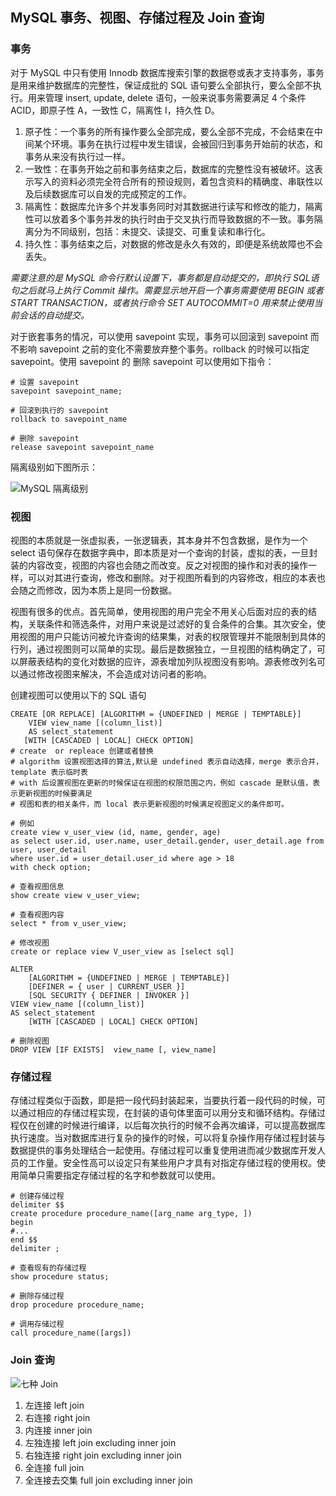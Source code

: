## MySQL 事务、视图、存储过程及 Join 查询

### 事务

对于 MySQL 中只有使用 Innodb 数据库搜索引擎的数据卷或表才支持事务，事务是用来维护数据库的完整性，保证成批的 SQL 语句要么全部执行，要么全部不执行。用来管理 insert, update, delete 语句，一般来说事务需要满足 4 个条件 ACID，即原子性 A，一致性 C，隔离性 I，持久性 D。

1. 原子性：一个事务的所有操作要么全部完成，要么全部不完成，不会结束在中间某个环境。事务在执行过程中发生错误，会被回归到事务开始前的状态，和事务从来没有执行过一样。
2. 一致性：在事务开始之前和事务结束之后，数据库的完整性没有被破坏。这表示写入的资料必须完全符合所有的预设规则，着包含资料的精确度、串联性以及后续数据库可以自发的完成预定的工作。
3. 隔离性：数据库允许多个并发事务同时对其数据进行读写和修改的能力，隔离性可以放着多个事务并发的执行时由于交叉执行而导致数据的不一致。事务隔离分为不同级别，包括：未提交、读提交、可重复读和串行化。
4. 持久性：事务结束之后，对数据的修改是永久有效的，即便是系统故障也不会丢失。

*需要注意的是 MySQL 命令行默认设置下，事务都是自动提交的，即执行 SQL语句之后就马上执行 Commit 操作。需要显示地开启一个事务需要使用 BEGIN 或者 START TRANSACTION，或者执行命令 SET AUTOCOMMIT=0 用来禁止使用当前会话的自动提交。*

对于嵌套事务的情况，可以使用 savepoint 实现，事务可以回滚到 savepoint 而不影响 savepoint 之前的变化不需要放弃整个事务。rollback 的时候可以指定 savepoint。使用 savepoint 的 删除 savepoint 可以使用如下指令：

```mysql
# 设置 savepoint 
savepoint savepoint_name;

# 回滚到执行的 savepoint
rollback to savepoint_name

# 删除 savepoint
release savepoint savepoint_name
```

隔离级别如下图所示：

![MySQL 隔离级别]( http://img.programya.com/Snipaste_2019-10-12_16-34-58.png )

### 视图

视图的本质就是一张虚拟表，一张逻辑表，其本身并不包含数据，是作为一个 select 语句保存在数据字典中，即本质是对一个查询的封装，虚拟的表，一旦封装的内容改变，视图的内容也会随之而改变。反之对视图的操作和对表的操作一样，可以对其进行查询，修改和删除。对于视图所看到的内容修改，相应的本表也会随之而修改，因为本质上是同一份数据。

视图有很多的优点。首先简单，使用视图的用户完全不用关心后面对应的表的结构，关联条件和筛选条件，对用户来说是过滤好的复合条件的合集。其次安全，使用视图的用户只能访问被允许查询的结果集，对表的权限管理并不能限制到具体的行列，通过视图则可以简单的实现。最后是数据独立，一旦视图的结构确定了，可以屏蔽表结构的变化对数据的应许，源表增加列队视图没有影响。源表修改列名可以通过修改视图来解决，不会造成对访问者的影响。

创建视图可以使用以下的 SQL 语句

```mysql
CREATE [OR REPLACE] [ALGORITHM = {UNDEFINED | MERGE | TEMPTABLE}]
    VIEW view_name [(column_list)]
    AS select_statement
   [WITH [CASCADED | LOCAL] CHECK OPTION]
# create  or repleace 创建或者替换
# algorithm 设置视图选择的算法,默认是 undefined 表示自动选择，merge 表示合并，template 表示临时表
# with 后设置视图在更新的时候保证在视图的权限范围之内，例如 cascade 是默认值，表示更新视图的时候要满足
# 视图和表的相关条件，而 local 表示更新视图的时候满足视图定义的条件即可。

# 例如
create view v_user_view (id, name, gender, age)
as select user.id, user.name, user_detail.gender, user_detail.age from user, user_detail
where user.id = user_detail.user_id where age > 18
with check option;

# 查看视图信息
show create view v_user_view;

# 查看视图内容
select * from v_user_view;

# 修改视图
create or replace view V_user_view as [select sql]

ALTER
    [ALGORITHM = {UNDEFINED | MERGE | TEMPTABLE}]
    [DEFINER = { user | CURRENT_USER }]
    [SQL SECURITY { DEFINER | INVOKER }]
VIEW view_name [(column_list)]
AS select_statement
    [WITH [CASCADED | LOCAL] CHECK OPTION]

# 删除视图
DROP VIEW [IF EXISTS]  view_name [, view_name]
```



### 存储过程

存储过程类似于函数，即是把一段代码封装起来，当要执行着一段代码的时候，可以通过相应的存储过程实现，在封装的语句体里面可以用分支和循环结构。存储过程仅在创建的时候进行编译，以后每次执行的时候不会再次编译，可以提高数据库执行速度。当对数据库进行复杂的操作的时候，可以将复杂操作用存储过程封装与数据提供的事务处理结合一起使用。存储过程可以重复使用进而减少数据库开发人员的工作量。安全性高可以设定只有某些用户才具有对指定存储过程的使用权。使用简单只需要指定存储过程的名字和参数就可以使用。

```mysql
# 创建存储过程
delimiter $$
create procedure procedure_name([arg_name arg_type, ])
begin
#...
end $$
delimiter ; 

# 查看现有的存储过程
show procedure status;

# 删除存储过程
drop procedure procedure_name;

# 调用存储过程
call procedure_name([args])
```



### Join 查询

![七种 Join](http://img.programya.com/WcPXlpgk4fIHT2w.png)

1. 左连接 left join
2. 右连接 right join
3. 内连接 inner join
4. 左独连接 left join excluding inner join
5. 右独连接 right join excluding inner join
6. 全连接 full join
7. 全连接去交集 full join excluding inner join


